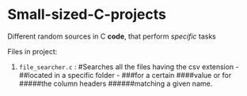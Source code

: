 # Small-sized-C-projects
Different random sources in C **code**, that perform *specific* tasks

Files in project:
  1. `file_searcher.c` : 
  #Searches all the files having the csv extension - 
  ##located in a specific folder - 
  ###for a certain 
  ####value or for 
  #####the column headers 
  ######matching a given name.
